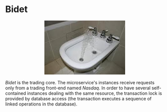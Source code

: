 # Bidet

<p align="center">
    <img src="logo.jpg" />
</p>

*Bidet* is the trading core. The microservice's instances receive requests only from a trading front-end named *Nasdaq*. In order to have several self-contained instances dealing with the same resource, the transaction lock is provided by database access (the transaction executes a sequence of linked operations in the database).
